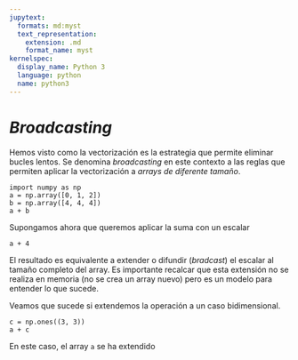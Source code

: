 ```yaml
---
jupytext:
  formats: md:myst
  text_representation:
    extension: .md
    format_name: myst
kernelspec:
  display_name: Python 3
  language: python
  name: python3
---
```


# *Broadcasting*

Hemos visto como la vectorización es la estrategia que permite eliminar
bucles lentos. Se denomina *broadcasting* en este contexto a las reglas
que permiten aplicar la vectorización a *arrays de diferente tamaño*.

```{code-cell} ipython3
import numpy as np
a = np.array([0, 1, 2])
b = np.array([4, 4, 4])
a + b
```

Supongamos ahora que queremos aplicar la suma con un escalar

```{code-cell} ipython3
a + 4
```

El resultado es equivalente a extender o difundir (*bradcast*) el escalar
al tamaño completo del array. Es importante recalcar que esta extensión
no se realiza en memoria (no se crea un array nuevo) pero es un modelo para
entender lo que sucede.

Veamos que sucede si extendemos la operación a un caso bidimensional.


```{code-cell} ipython3
c = np.ones((3, 3))
a + c
```

En este caso, el array `a` se ha extendido 

